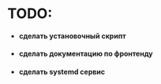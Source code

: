 # TODO:
- #### **сделать установочный скрипт** 
- #### **сделать документацию по фронтенду** 
- #### **сделать systemd сервис** 
